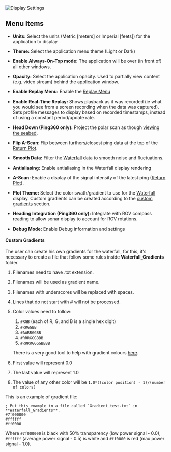 ![Display Settings](/ping-viewer/images/viewer/display-settings.png)

## Menu Items

- **Units:**
Select the units (Metric [meters] or Imperial [feets]) for the application to display

- **Theme:**
Select the application menu theme (Light or Dark)

- **Enable Always-On-Top mode:**
The application will be over (in front of) all other windows.

- **Opacity:**
Select the application opacity. Used to partially view content (e.g. video stream) behind the application window.

- **Enable Replay Menu:**
Enable the [Replay Menu](replay-data.md)

- **Enable Real-Time Replay:**
Shows playback as it was recorded (ie what you would see from a screen recording when the data was captured). Sets profile messages to display based on recorded timestamps, instead of using a constant period/update rate.

- **Head Down (Ping360 only):**
Project the polar scan as though [viewing the seabed](https://bluerobotics.com/learn/understanding-and-using-scanning-sonars/#viewing-the-seabed).

- **Flip A-Scan**:
Flip between furthers/closest ping data at the top of the [Return Plot](index.md#return-plot).

- **Smooth Data:**
Filter the [Waterfall](index.md#waterfall) data to smooth noise and fluctuations.

- **Antialiasing:**
Enable antialiasing in the Waterfall display rendering

- **A-Scan:**
Enable a display of the signal intensity of the latest ping ([Return Plot](index.md#return-plot)).

- **Plot Theme:**
Select the color swath/gradient to use for the [Waterfall](index.md#waterfall) display. Custom gradients can be created according to the [custom gradients](#custom-gradients) section.

- **Heading Integration (Ping360 only):**
Integrate with ROV compass reading to allow sonar display to account for ROV rotations.

- **Debug Mode:**
Enable Debug information and settings

#### Custom Gradients

The user can create his own gradients for the waterfall, for this, it's necessary to create a file that follow some rules inside **Waterfall_Gradients** folder.

1. Filenames need to have .txt extension.
2. Filenames will be used as gradient name.
3. Filenames with underscores will be replaced with spaces.
4. Lines that do not start with # will not be processed.
5. Color values need to follow:
    1. `#RGB` (each of R, G, and B is a single hex digit)
    2. `#RRGGBB`
    3. `#AARRGGBB`
    4. `#RRRGGGBBB`
    5. `#RRRRGGGGBBBB`

    There is a very good tool to help with gradient colours [here](http://www.perbang.dk/rgbgradient/).
6. First value will represent 0.0
7. The last value will represent 1.0
8. The value of any other color will be `1.0*((color position) - 1)/(number of colors)`

This is an example of gradient file:
```
; Put this example in a file called `Gradient_test.txt` in **Waterfall_Gradients**.
#7f000000
#ffffff
#ff0000
```

Where `#7f000000` is black with 50% transparency (low power signal - 0.0), `#ffffff` (average power signal - 0.5) is white and `#ff0000` is red (max power signal - 1.0).
